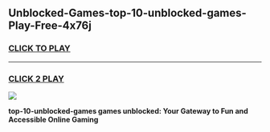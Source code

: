 
## Unblocked-Games-top-10-unblocked-games-Play-Free-4x76j
<h3>
<a href="https://premium76.site?title=top-10-unblocked-games&ref=17A">CLICK TO PLAY</a></h3>
<hr>

<h3>
<a href="https://premium76.site?title=top-10-unblocked-games&ref=17A">CLICK 2 PLAY</a>
  
</h3>

<a href="https://premium76.site?title=top-10-unblocked-games&ref=17A"><img src="https://clearcache.store/games.png"></a>


**top-10-unblocked-games games unblocked: Your Gateway to Fun and Accessible Online Gaming**
